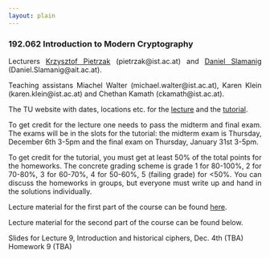 ```yaml
--- 
layout: plain
--- 
```


<h3>192.062 Introduction to Modern Cryptography</h3>


<p style="text-align:justify;">Lecturers <a href="http://pub.ist.ac.at/crypto/" target="_blank">Krzysztof Pietrzak</a> (pietrzak@ist.ac.at) and <a href="https://danielslamanig.info" target="_blank">Daniel Slamanig</a> (Daniel.Slamanig@ait.ac.at). 
</p>


<p style="text-align:justify;">Teaching assistans Miachel Walter (michael.walter@ist.ac.at), Karen Klein (karen.klein@ist.ac.at) and Chethan Kamath (ckamath@ist.ac.at).</p> 

<p style="text-align:justify;">The TU website with dates, locations etc. for the <a href="https://tiss.tuwien.ac.at/course/courseDetails.xhtml?dswid=2679&dsrid=508&courseNr=192062&semester=2018W" target="_blank">lecture</a> and the <a href="https://tiss.tuwien.ac.at/course/courseAnnouncement.xhtml?dswid=2679&dsrid=866&courseNumber=192063&courseSemester=2018W">tutorial</a>.</p>

<p style="text-align:justify;">To get credit for the lecture one needs to pass the midterm and final exam. 
The exams will be in the slots for the tutorial: the midterm exam is Thursday, December 6th 3-5pm and the final exam on Thursday, January 31st 3-5pm.</p>

<p style="text-align:justify;">To get credit for the tutorial, you must get at least 50% of the total points for the homeworks. The concrete grading scheme is grade 1 for 80-100%, 2 for 70-80%, 3 for 60-70%, 4 for 50-60%, 5 (failing grade) for &lt;50%. You can discuss the homeworks in groups, but everyone must write up and hand in the solutions individually.</p>

<p style="text-align:justify;">Lecture material for the first part of the course can be found <a href="http://pub.ist.ac.at/crypto/ModernCrypto18.html" target="_blank">here</a>.</p>

<p style="text-align:justify;">Lecture material for the second part of the course can be found below.</p>

Slides for Lecture 9, Introduction and historical ciphers, Dec. 4th (TBA) <br>
Homework 9 (TBA)